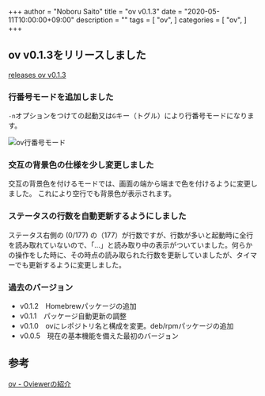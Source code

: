 +++
author = "Noboru Saito"
title = "ov v0.1.3"
date = "2020-05-11T10:00:00+09:00"
description = ""
tags = [
    "ov",
]
categories = [
    "ov",
]
+++

## ov v0.1.3をリリースしました

[releases ov v0.1.3](https://github.com/noborus/ov/releases/tag/v0.1.3)

### 行番号モードを追加しました

`-n`オプションをつけての起動又は`G`キー（トグル）により行番号モードになります。

![ov行番号モード](../ov-line-number.png)

### 交互の背景色の仕様を少し変更しました

交互の背景色を付けるモードでは、画面の端から端まで色を付けるように変更しました。
これにより空行でも背景色が表示されます。

### ステータスの行数を自動更新するようにしました

ステータス右側の (0/177) の（177）が行数ですが、行数が多いと起動時に全行を読み取れていないので、「...」と読み取り中の表示がついていました。何らかの操作をした時に、その時点の読み取られた行数を更新していましたが、タイマーでも更新するように変更しました。

### 過去のバージョン

* v0.1.2　Homebrewパッケージの追加
* v0.1.1　パッケージ自動更新の調整
* v0.1.0　ovにレポジトリ名と構成を変更。deb/rpmパッケージの追加
* v0.0.5　現在の基本機能を備えた最初のバージョン

## 参考

[ov - Oviewerの紹介](/ov/)

